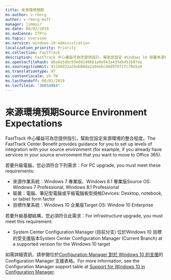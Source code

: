 ```yaml
---
title: 來源環境預期
ms.author: v-rberg
author: v-rberg-msft
manager: jimmuir
ms.date: 08/02/2019
ms.audience: ITPro
ms.topic: overview
ms.service: windows-10-administration
localization_priority: Priority
ms.collection: FastTrack
description: FastTrack 中心權益可為您提供指引，幫助您設定 Windows 10 部署來源環境的整合程度。
ms.openlocfilehash: 08a8a5dbc93edd1406b1a0e943a435eb451b07da
ms.sourcegitcommit: 911b0d32a26eb068a2a94ebc48d9f8f2fc70e5a9
ms.translationtype: HT
ms.contentlocale: zh-TW
ms.lasthandoff: 08/01/2019
ms.locfileid: "36054084"
---
```

# <a name="source-environment-expectations"></a><span data-ttu-id="a75f7-103">來源環境預期</span><span class="sxs-lookup"><span data-stu-id="a75f7-103">Source Environment Expectations</span></span>

<span data-ttu-id="a75f7-104">FastTrack 中心權益可為您提供指引，幫助您設定來源環境的整合程度。</span><span class="sxs-lookup"><span data-stu-id="a75f7-104">The FastTrack Center Benefit provides guidance for you to set up levels of integration with your source environment (for example, if you already have services in your source environment that you want to move to Office 365).</span></span>
  
<span data-ttu-id="a75f7-105">若要升級電腦，您必須符合下列需求：</span><span class="sxs-lookup"><span data-stu-id="a75f7-105">For PC upgrade, you must meet these requirements:</span></span>

- <span data-ttu-id="a75f7-106">來源作業系統：Windows 7 專業版、Windows 8.1 專業版</span><span class="sxs-lookup"><span data-stu-id="a75f7-106">Source OS: Windows 7 Professional, Windows 8.1 Professional</span></span>
- <span data-ttu-id="a75f7-107">裝置：電腦、筆記型電腦或平板電腦板型規格</span><span class="sxs-lookup"><span data-stu-id="a75f7-107">Devices: Desktop, notebook, or tablet form factor</span></span>
- <span data-ttu-id="a75f7-108">目標作業系統：Windows 10 企業版</span><span class="sxs-lookup"><span data-stu-id="a75f7-108">Target OS: Window 10 Enterprise</span></span>

<span data-ttu-id="a75f7-109">若要升級基礎結構，您必須符合此需求：</span><span class="sxs-lookup"><span data-stu-id="a75f7-109">For infrastructure upgrade, you must meet this requirement:</span></span>   

- <span data-ttu-id="a75f7-110">System Center Configuration Manager (目前分支) 位於Windows 10 目標的受支援版本</span><span class="sxs-lookup"><span data-stu-id="a75f7-110">System Center Configuration Manager (Current Branch) at a supported version for the Windows 10 target</span></span>

<span data-ttu-id="a75f7-111">如需詳細資訊，請參閱位於[Configuration Manager 對於 Windows 10 的支援](https://docs.microsoft.com/zh-TW/sccm/core/plan-design/configs/support-for-windows-10)的 Configuration Manager 支援表格。</span><span class="sxs-lookup"><span data-stu-id="a75f7-111">For more information, see the Configuration Manager support table at [Support for Windows 10 in Configuration Manager](https://docs.microsoft.com/en-us/sccm/core/plan-design/configs/support-for-windows-10).</span></span>
  

 